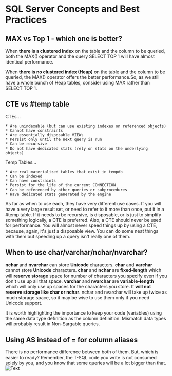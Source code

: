 SQL Server Concepts and Best Practices
===================


**MAX vs Top 1 - which one is better?**
----------

When **there is a clustered index** on the table and the column to be queried, both the MAX() operator and the query SELECT TOP 1 will have almost identical performance.

When **there is no clustered index (Heap)**  on the table and the column to be queried, the MAX() operator offers the better performance.So, as we still have a whole bunch of Heap tables, consider using MAX rather than SELECT TOP 1.


**CTE vs #temp table**
---------
CTEs...

	* Are unindexable (but can use existing indexes on referenced objects)
	* Cannot have constraints
	* Are essentially disposable VIEWs
	* Persist only until the next query is run
	* Can be recursive
	* Do not have dedicated stats (rely on stats on the underlying objects)

Temp Tables...

	* Are real materialized tables that exist in tempdb
	* Can be indexed
	* Can have constraints
	* Persist for the life of the current CONNECTION
	* Can be referenced by other queries or subprocedures
	* Have dedicated stats generated by the engine

As far as when to use each, they have very different use cases. If you will have a very large result set, or need to refer to it more than once, put it in a #temp table. If it needs to be recursive, is disposable, or is just to simplify something logically, a CTE is preferred.
Also, a CTE should never be used for performance. You will almost never speed things up by using a CTE, because, again, it's just a disposable view. You can do some neat things with them but speeding up a query isn't really one of them.

**When to use char/varchar/nchar/nvarchar?**
----------
**nchar** and **nvarchar** can store **Unicode** characters.
**char** and **varchar** cannot store **Unicode** characters.
**char** and **nchar** are **fixed-length** which will **reserve storage** space for number of characters you specify even if you don't use up all that space.
**varchar** and **nvarchar** are **variable-length** which will only use up spaces for the characters you store. It **will not reserve storage like  char  or  nchar**. nchar and nvarchar will take up twice as much storage space, so it may be wise to use them only if you need Unicode support.

It is worth highlighting the importance to keep your code (variables) using the same data type definition as the column definition. Mismatch data types will probably result in Non-Sargable queries.

**Using AS instead of = for column aliases**
----------

There is no performance difference between both of them. But, which is easier to ready? 
Remember, the T-SQL code you write is not consumed solely by you, and you know that some queries will be a lot bigger than that. 
![Text](http://bertrandaaron.files.wordpress.com/2012/01/bh_as_procs.png)



